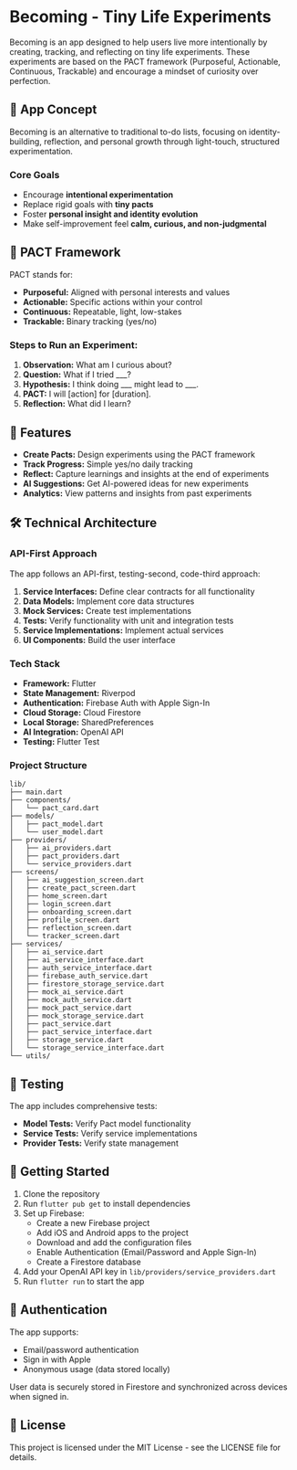 # Becoming - Tiny Life Experiments

Becoming is an app designed to help users live more intentionally by creating, tracking, and reflecting on tiny life experiments. These experiments are based on the PACT framework (Purposeful, Actionable, Continuous, Trackable) and encourage a mindset of curiosity over perfection.

## 🌱 App Concept

Becoming is an alternative to traditional to-do lists, focusing on identity-building, reflection, and personal growth through light-touch, structured experimentation.

### Core Goals

- Encourage **intentional experimentation**
- Replace rigid goals with **tiny pacts**
- Foster **personal insight and identity evolution**
- Make self-improvement feel **calm, curious, and non-judgmental**

## 🧠 PACT Framework

PACT stands for:
- **Purposeful:** Aligned with personal interests and values
- **Actionable:** Specific actions within your control
- **Continuous:** Repeatable, light, low-stakes
- **Trackable:** Binary tracking (yes/no)

### Steps to Run an Experiment:
1. **Observation:** What am I curious about?
2. **Question:** What if I tried ___?
3. **Hypothesis:** I think doing ___ might lead to ___.
4. **PACT:** I will [action] for [duration].
5. **Reflection:** What did I learn?

## 🚀 Features

- **Create Pacts:** Design experiments using the PACT framework
- **Track Progress:** Simple yes/no daily tracking
- **Reflect:** Capture learnings and insights at the end of experiments
- **AI Suggestions:** Get AI-powered ideas for new experiments
- **Analytics:** View patterns and insights from past experiments

## 🛠️ Technical Architecture

### API-First Approach

The app follows an API-first, testing-second, code-third approach:

1. **Service Interfaces:** Define clear contracts for all functionality
2. **Data Models:** Implement core data structures
3. **Mock Services:** Create test implementations
4. **Tests:** Verify functionality with unit and integration tests
5. **Service Implementations:** Implement actual services
6. **UI Components:** Build the user interface

### Tech Stack

- **Framework:** Flutter
- **State Management:** Riverpod
- **Authentication:** Firebase Auth with Apple Sign-In
- **Cloud Storage:** Cloud Firestore
- **Local Storage:** SharedPreferences
- **AI Integration:** OpenAI API
- **Testing:** Flutter Test

### Project Structure

```
lib/
├── main.dart
├── components/
│   └── pact_card.dart
├── models/
│   ├── pact_model.dart
│   └── user_model.dart
├── providers/
│   ├── ai_providers.dart
│   ├── pact_providers.dart
│   └── service_providers.dart
├── screens/
│   ├── ai_suggestion_screen.dart
│   ├── create_pact_screen.dart
│   ├── home_screen.dart
│   ├── login_screen.dart
│   ├── onboarding_screen.dart
│   ├── profile_screen.dart
│   ├── reflection_screen.dart
│   └── tracker_screen.dart
├── services/
│   ├── ai_service.dart
│   ├── ai_service_interface.dart
│   ├── auth_service_interface.dart
│   ├── firebase_auth_service.dart
│   ├── firestore_storage_service.dart
│   ├── mock_ai_service.dart
│   ├── mock_auth_service.dart
│   ├── mock_pact_service.dart
│   ├── mock_storage_service.dart
│   ├── pact_service.dart
│   ├── pact_service_interface.dart
│   ├── storage_service.dart
│   └── storage_service_interface.dart
└── utils/
```

## 🧪 Testing

The app includes comprehensive tests:
- **Model Tests:** Verify Pact model functionality
- **Service Tests:** Verify service implementations
- **Provider Tests:** Verify state management

## 🚀 Getting Started

1. Clone the repository
2. Run `flutter pub get` to install dependencies
3. Set up Firebase:
   - Create a new Firebase project
   - Add iOS and Android apps to the project
   - Download and add the configuration files
   - Enable Authentication (Email/Password and Apple Sign-In)
   - Create a Firestore database
4. Add your OpenAI API key in `lib/providers/service_providers.dart`
5. Run `flutter run` to start the app

## 🔐 Authentication

The app supports:
- Email/password authentication
- Sign in with Apple
- Anonymous usage (data stored locally)

User data is securely stored in Firestore and synchronized across devices when signed in.

## 📝 License

This project is licensed under the MIT License - see the LICENSE file for details.
